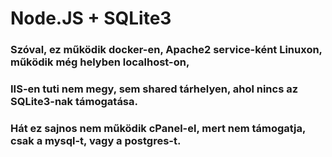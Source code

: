 # Node.JS + SQLite3
### Szóval, ez működik docker-en, Apache2 service-ként Linuxon, működik még helyben localhost-on,
### IIS-en tuti nem megy, sem shared tárhelyen, ahol nincs az SQLite3-nak támogatása.
### Hát ez sajnos nem működik cPanel-el, mert nem támogatja, csak a mysql-t, vagy a postgres-t.
